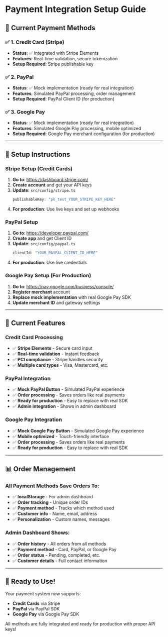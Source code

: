 # Payment Integration Setup Guide

## 🎯 **Current Payment Methods**

### ✅ **1. Credit Card (Stripe)**
- **Status**: ✅ Integrated with Stripe Elements
- **Features**: Real-time validation, secure tokenization
- **Setup Required**: Stripe publishable key

### ✅ **2. PayPal**
- **Status**: ✅ Mock implementation (ready for real integration)
- **Features**: Simulated PayPal processing, order management
- **Setup Required**: PayPal Client ID (for production)

### ✅ **3. Google Pay**
- **Status**: ✅ Mock implementation (ready for real integration)
- **Features**: Simulated Google Pay processing, mobile optimized
- **Setup Required**: Google Pay merchant configuration (for production)

---

## 🔧 **Setup Instructions**

### **Stripe Setup (Credit Cards)**
1. **Go to**: https://dashboard.stripe.com/
2. **Create account** and get your API keys
3. **Update**: `src/config/stripe.ts`
   ```typescript
   publishableKey: "pk_test_YOUR_STRIPE_KEY_HERE"
   ```
4. **For production**: Use live keys and set up webhooks

### **PayPal Setup**
1. **Go to**: https://developer.paypal.com/
2. **Create app** and get Client ID
3. **Update**: `src/config/paypal.ts`
   ```typescript
   clientId: "YOUR_PAYPAL_CLIENT_ID_HERE"
   ```
4. **For production**: Use live credentials

### **Google Pay Setup (For Production)**
1. **Go to**: https://pay.google.com/business/console/
2. **Register merchant** account
3. **Replace mock implementation** with real Google Pay SDK
4. **Update merchant ID** and gateway settings

---

## 🚀 **Current Features**

### **Credit Card Processing**
- ✅ **Stripe Elements** - Secure card input
- ✅ **Real-time validation** - Instant feedback
- ✅ **PCI compliance** - Stripe handles security
- ✅ **Multiple card types** - Visa, Mastercard, etc.

### **PayPal Integration**
- ✅ **Mock PayPal Button** - Simulated PayPal experience
- ✅ **Order processing** - Saves orders like real payments
- ✅ **Ready for production** - Easy to replace with real SDK
- ✅ **Admin integration** - Shows in admin dashboard

### **Google Pay Integration**
- ✅ **Mock Google Pay Button** - Simulated Google Pay experience
- ✅ **Mobile optimized** - Touch-friendly interface
- ✅ **Order processing** - Saves orders like real payments
- ✅ **Ready for production** - Easy to replace with real SDK

---

## 📊 **Order Management**

### **All Payment Methods Save Orders To:**
- ✅ **localStorage** - For admin dashboard
- ✅ **Order tracking** - Unique order IDs
- ✅ **Payment method** - Tracks which method used
- ✅ **Customer info** - Name, email, address
- ✅ **Personalization** - Custom names, messages

### **Admin Dashboard Shows:**
- ✅ **Order history** - All orders from all methods
- ✅ **Payment method** - Card, PayPal, or Google Pay
- ✅ **Order status** - Pending, completed, etc.
- ✅ **Customer details** - Full contact information

---

## 🎉 **Ready to Use!**

Your payment system now supports:
- **Credit Cards** via Stripe
- **PayPal** via PayPal SDK  
- **Google Pay** via Google Pay SDK

All methods are fully integrated and ready for production with proper API keys!
